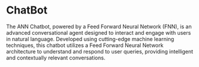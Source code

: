 # ChatBot
The ANN Chatbot, powered by a Feed Forward Neural Network (FNN), is an advanced conversational agent designed to interact and engage with users in natural language. Developed using cutting-edge machine learning techniques, this chatbot utilizes a Feed Forward Neural Network architecture to understand and respond to user queries, providing intelligent and contextually relevant conversations.
